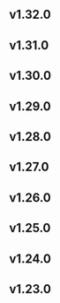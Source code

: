## v1.32.0
## v1.31.0
## v1.30.0
## v1.29.0
## v1.28.0
## v1.27.0
## v1.26.0
## v1.25.0
## v1.24.0
## v1.23.0
